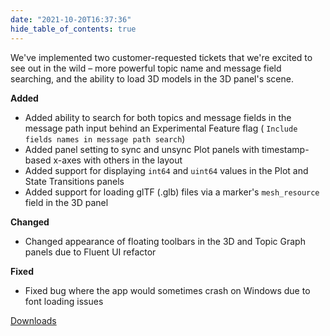 ```yaml
---
date: "2021-10-20T16:37:36"
hide_table_of_contents: true
---
```

We've implemented two customer-requested tickets that we're excited to see out in the wild – more powerful topic name and message field searching, and the ability to load 3D models in the 3D panel's scene.

**Added**

- Added ability to search for both topics and message fields in the message path input behind an Experimental Feature flag ( `Include fields names in message path search`)
- Added panel setting to sync and unsync Plot panels with timestamp-based x-axes with others in the layout
- Added support for displaying `int64` and `uint64` values in the Plot and State Transitions panels
- Added support for loading glTF (.glb) files via a marker's `mesh_resource` field in the 3D panel

**Changed**
- Changed appearance of floating toolbars in the 3D and Topic Graph panels due to Fluent UI refactor

**Fixed**
- Fixed bug where the app would sometimes crash on Windows due to font loading issues 


[Downloads](https://github.com/foxglove/studio/releases/tag/v0.20.0)
